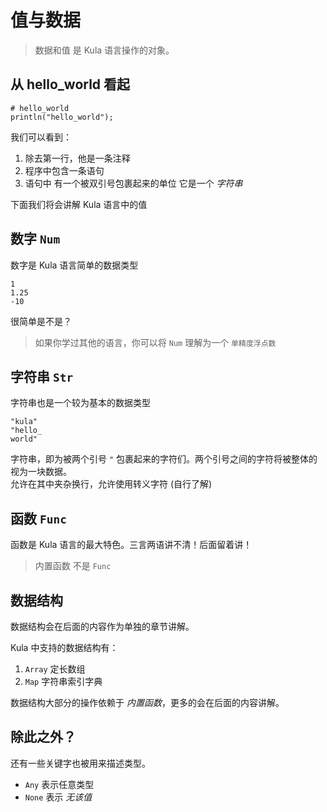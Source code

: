 # 值与数据
> 数据和值 是 Kula 语言操作的对象。

## 从 hello_world 看起
```kula
# hello_world
println("hello_world");
```

我们可以看到：
1. 除去第一行，他是一条注释
2. 程序中包含一条语句
3. 语句中 有一个被双引号包裹起来的单位 它是一个 *字符串*

下面我们将会讲解 Kula 语言中的值

## 数字 `Num`
数字是 Kula 语言简单的数据类型
```
1
1.25
-10
```

很简单是不是？

> 如果你学过其他的语言，你可以将 `Num` 理解为一个 `单精度浮点数`

## 字符串 `Str`
字符串也是一个较为基本的数据类型
```
"kula"
"hello_
world"
```

字符串，即为被两个引号 `"` 包裹起来的字符们。两个引号之间的字符将被整体的视为一块数据。    
允许在其中夹杂换行，允许使用转义字符 (自行了解)

## 函数 `Func`
函数是 Kula 语言的最大特色。三言两语讲不清！后面留着讲！

> 内置函数 不是 `Func`

## 数据结构
数据结构会在后面的内容作为单独的章节讲解。 

Kula 中支持的数据结构有：
1. `Array` 定长数组
2. `Map` 字符串索引字典

数据结构大部分的操作依赖于 *内置函数*，更多的会在后面的内容讲解。

## 除此之外？
还有一些关键字也被用来描述类型。

* `Any` 表示任意类型
* `None` 表示 *无该值*